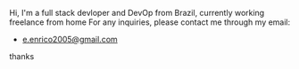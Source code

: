 Hi, I'm a full stack devloper and DevOp from Brazil, currently working freelance from home
For any inquiries, please contact me through my email:
- e.enrico2005@gmail.com

thanks
